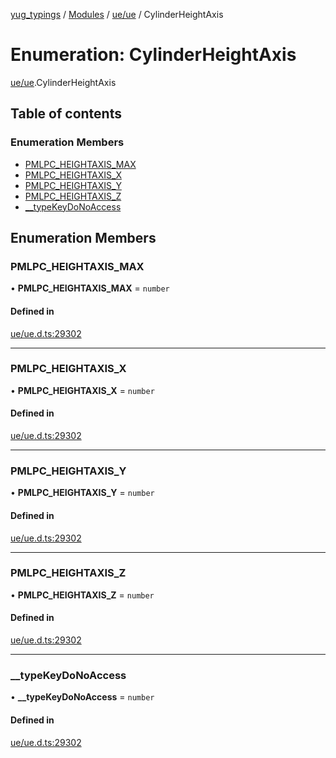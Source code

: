 [yug_typings](../README.md) / [Modules](../modules.md) / [ue/ue](../modules/ue_ue.md) / CylinderHeightAxis

# Enumeration: CylinderHeightAxis

[ue/ue](../modules/ue_ue.md).CylinderHeightAxis

## Table of contents

### Enumeration Members

- [PMLPC\_HEIGHTAXIS\_MAX](ue_ue.CylinderHeightAxis.md#pmlpc_heightaxis_max)
- [PMLPC\_HEIGHTAXIS\_X](ue_ue.CylinderHeightAxis.md#pmlpc_heightaxis_x)
- [PMLPC\_HEIGHTAXIS\_Y](ue_ue.CylinderHeightAxis.md#pmlpc_heightaxis_y)
- [PMLPC\_HEIGHTAXIS\_Z](ue_ue.CylinderHeightAxis.md#pmlpc_heightaxis_z)
- [\_\_typeKeyDoNoAccess](ue_ue.CylinderHeightAxis.md#__typekeydonoaccess)

## Enumeration Members

### PMLPC\_HEIGHTAXIS\_MAX

• **PMLPC\_HEIGHTAXIS\_MAX** = `number`

#### Defined in

[ue/ue.d.ts:29302](https://github.com/YugMetaverse/yug_typings/blob/25cad34/ue/ue.d.ts#L29302)

___

### PMLPC\_HEIGHTAXIS\_X

• **PMLPC\_HEIGHTAXIS\_X** = `number`

#### Defined in

[ue/ue.d.ts:29302](https://github.com/YugMetaverse/yug_typings/blob/25cad34/ue/ue.d.ts#L29302)

___

### PMLPC\_HEIGHTAXIS\_Y

• **PMLPC\_HEIGHTAXIS\_Y** = `number`

#### Defined in

[ue/ue.d.ts:29302](https://github.com/YugMetaverse/yug_typings/blob/25cad34/ue/ue.d.ts#L29302)

___

### PMLPC\_HEIGHTAXIS\_Z

• **PMLPC\_HEIGHTAXIS\_Z** = `number`

#### Defined in

[ue/ue.d.ts:29302](https://github.com/YugMetaverse/yug_typings/blob/25cad34/ue/ue.d.ts#L29302)

___

### \_\_typeKeyDoNoAccess

• **\_\_typeKeyDoNoAccess** = `number`

#### Defined in

[ue/ue.d.ts:29302](https://github.com/YugMetaverse/yug_typings/blob/25cad34/ue/ue.d.ts#L29302)
